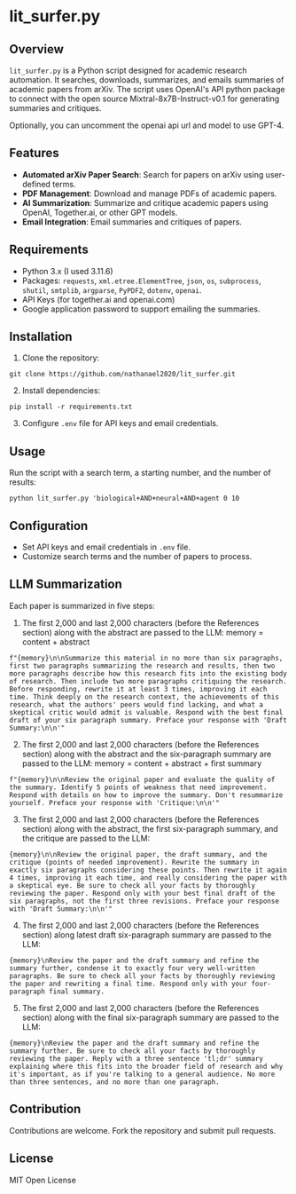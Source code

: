 # lit_surfer.py

## Overview
`lit_surfer.py` is a Python script designed for academic research automation. It searches, downloads, summarizes, and emails summaries of academic papers from arXiv. The script uses OpenAI's API python package to connect with the open source Mixtral-8x7B-Instruct-v0.1 for generating summaries and critiques.

Optionally, you can uncomment the openai api url and model to use GPT-4.

## Features
- **Automated arXiv Paper Search**: Search for papers on arXiv using user-defined terms.
- **PDF Management**: Download and manage PDFs of academic papers.
- **AI Summarization**: Summarize and critique academic papers using OpenAI, Together.ai, or other GPT models.
- **Email Integration**: Email summaries and critiques of papers.

## Requirements
- Python 3.x (I used 3.11.6)
- Packages: `requests`, `xml.etree.ElementTree`, `json`, `os`, `subprocess`, `shutil`, `smtplib`, `argparse`, `PyPDF2`, `dotenv`, `openai`.
- API Keys (for together.ai and openai.com)
- Google application password to support emailing the summaries.

## Installation
1. Clone the repository:
```
git clone https://github.com/nathanael2020/lit_surfer.git
```
2. Install dependencies:
```
pip install -r requirements.txt
```
3. Configure `.env` file for API keys and email credentials.

## Usage
Run the script with a search term, a starting number, and the number of results:
```
python lit_surfer.py 'biological+AND+neural+AND+agent 0 10
```
## Configuration
- Set API keys and email credentials in `.env` file.
- Customize search terms and the number of papers to process.

## LLM Summarization
Each paper is summarized in five steps:
1. The first 2,000 and last 2,000 characters (before the References section) along with the abstract are passed to the LLM:
memory = content + abstract
```
f"{memory}\n\nSummarize this material in no more than six paragraphs, first two paragraphs summarizing the research and results, then two more paragraphs describe how this research fits into the existing body of research. Then include two more paragraphs critiquing the research. Before responding, rewrite it at least 3 times, improving it each time. Think deeply on the research context, the achievements of this research, what the authors' peers would find lacking, and what a skeptical critic would admit is valuable. Respond with the best final draft of your six paragraph summary. Preface your response with 'Draft Summary:\n\n'"
```
2. The first 2,000 and last 2,000 characters (before the References section) along with the abstract and the six-paragraph summary are passed to the LLM:
memory = content + abstract + first summary
```
f"{memory}\n\nReview the original paper and evaluate the quality of the summary. Identify 5 points of weakness that need improvement. Respond with details on how to improve the summary. Don't resummarize yourself. Preface your response with 'Critique:\n\n'"
```
3. The first 2,000 and last 2,000 characters (before the References section) along with the abstract, the first six-paragraph summary, and the critique are passed to the LLM:
```
{memory}\n\nReview the original paper, the draft summary, and the critique (points of needed improvement). Rewrite the summary in exactly six paragraphs considering these points. Then rewrite it again 4 times, improving it each time, and really considering the paper with a skeptical eye. Be sure to check all your facts by thoroughly reviewing the paper. Respond only with your best final draft of the six paragraphs, not the first three revisions. Preface your response with 'Draft Summary:\n\n'"
```
4. The first 2,000 and last 2,000 characters (before the References section) along latest draft six-paragraph summary are passed to the LLM:

```
{memory}\nReview the paper and the draft summary and refine the summary further, condense it to exactly four very well-written paragraphs. Be sure to check all your facts by thoroughly reviewing the paper and rewriting a final time. Respond only with your four-paragraph final summary.
```
5. The first 2,000 and last 2,000 characters (before the References section) along with the final six-paragraph summary are passed to the LLM:

```
{memory}\nReview the paper and the draft summary and refine the summary further. Be sure to check all your facts by thoroughly reviewing the paper. Reply with a three sentence 'tl;dr' summary explaining where this fits into the broader field of research and why it's important, as if you're talking to a general audience. No more than three sentences, and no more than one paragraph.
```

## Contribution
Contributions are welcome. Fork the repository and submit pull requests.

## License
MIT Open License
